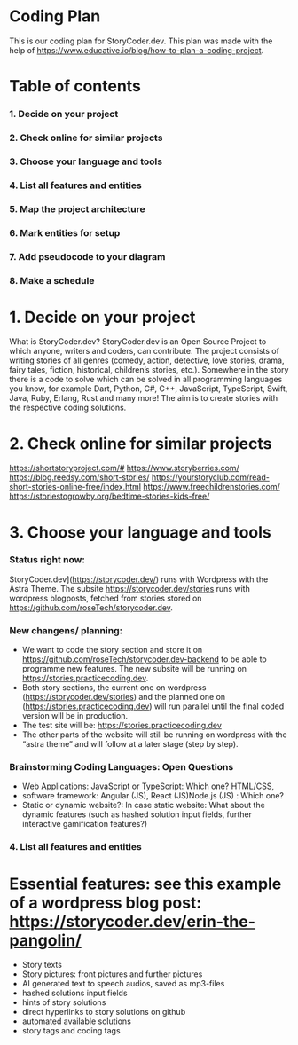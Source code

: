 # Coding Plan

This is our coding plan for StoryCoder.dev. This plan was made with the help of https://www.educative.io/blog/how-to-plan-a-coding-project. 

# Table of contents

### 1. Decide on your project
### 2. Check online for similar projects
### 3. Choose your language and tools
### 4. List all features and entities
### 5. Map the project architecture
### 6. Mark entities for setup
### 7. Add pseudocode to your diagram
### 8. Make a schedule

# 1. Decide on your project
What is StoryCoder.dev? StoryCoder.dev is an Open Source Project to which anyone, writers and coders, can contribute. The project consists of writing stories of all genres (comedy, action, detective, love stories, drama, fairy tales, fiction, historical, children’s stories, etc.). Somewhere in the story there is a code to solve which can be solved in all programming languages you know, for example Dart, Python, C#, C++, JavaScript, TypeScript, Swift, Java, Ruby, Erlang, Rust and many more! The aim is to create stories with the respective coding solutions.

# 2. Check online for similar projects
https://shortstoryproject.com/#
https://www.storyberries.com/
https://blog.reedsy.com/short-stories/
https://yourstoryclub.com/read-short-stories-online-free/index.html
https://www.freechildrenstories.com/
https://storiestogrowby.org/bedtime-stories-kids-free/

# 3. Choose your language and tools
### Status right now: 
StoryCoder.dev](https://storycoder.dev/) runs with Wordpress with the Astra Theme. The subsite https://storycoder.dev/stories runs with wordpress blogposts, fetched from stories stored on https://github.com/roseTech/storycoder.dev. 
### New changens/ planning: 
- We want to code the story section and store it on https://github.com/roseTech/storycoder.dev-backend to be able to programme new features. The new subsite will be running on https://stories.practicecoding.dev.
- Both story sections, the current one on wordpress (https://storycoder.dev/stories) and the planned one on (https://stories.practicecoding.dev) will run parallel until the final coded version will be in production. 
- The test site will be: https://stories.practicecoding.dev
- The other parts of the website will still be running on wordpress with the “astra theme” and will follow at a later stage (step by step).

### Brainstorming Coding Languages: Open Questions



- Web Applications: JavaScript or TypeScript: Which one? HTML/CSS, 
- software framework: Angular (JS), React (JS)Node.js (JS) : Which one?
- Static or dynamic website?: In case static website: What about the dynamic features (such as hashed solution input fields, further interactive gamification features?) 

### 4. List all features and entities
# Essential features: see this example of a wordpress blog post: https://storycoder.dev/erin-the-pangolin/
- Story texts 
- Story pictures: front pictures and further pictures
- AI generated text to speech audios, saved as mp3-files
- hashed solutions input fields
- hints of story solutions
- direct hyperlinks to story solutions on github
- automated available solutions
- story tags and coding tags 
